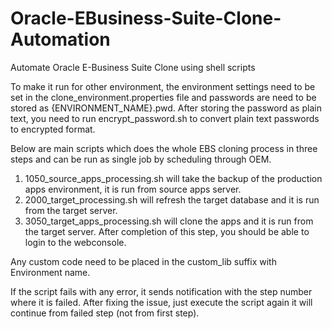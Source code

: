# Oracle-EBusiness-Suite-Clone-Automation
Automate Oracle E-Business Suite Clone using shell scripts


To make it run for other environment, the environment settings need to be set in the clone_environment.properties file and passwords are need to be stored  as {ENVIRONMENT_NAME}.pwd. After storing the password as plain text, you need to run encrypt_password.sh to convert plain text passwords to encrypted format. 

Below are main scripts which does the whole EBS cloning process in three steps and can be run as single job by scheduling through OEM. 

1. 1050_source_apps_processing.sh will take the backup of the production apps environment, it is run from source apps server. 
2. 2000_target_processing.sh will refresh the target database and it is run from the target server. 
3. 3050_target_apps_processing.sh will clone the apps and it is run from the target server. After completion of this step, you should be able to login to the webconsole. 

Any custom code need to be placed in the custom_lib suffix with Environment name. 

If the script fails with any error, it sends notification with the step number where it is failed. After fixing the issue, just execute the script again it will continue from failed step (not from first step). 
